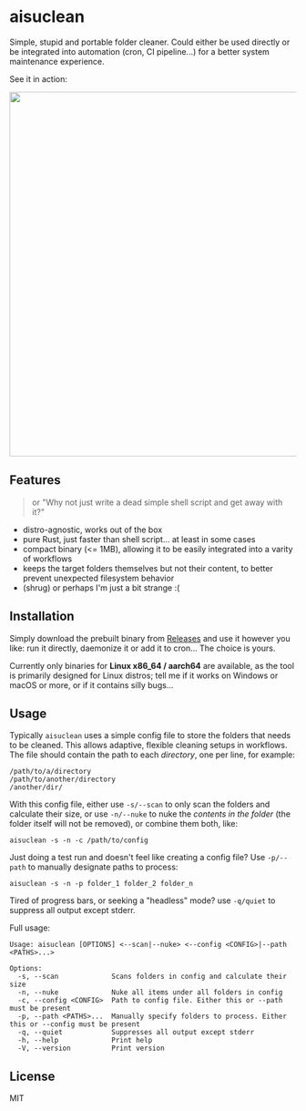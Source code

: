 # aisuclean
Simple, stupid and portable folder cleaner.
Could either be used directly or be integrated into automation (cron, CI pipeline...) for a better system maintenance experience.

See it in action:

<img src="https://github.com/aisuneko/aisuclean/assets/22784008/73a33ba4-d955-4bae-9658-e13acb93bd74" width=640>

## Features
> or "Why not just write a dead simple shell script and get away with it?"
- distro-agnostic, works out of the box
- pure Rust, just faster than shell script... at least in some cases
- compact binary (<= 1MB), allowing it to be easily integrated into a varity of workflows
- keeps the target folders themselves but not their content, to better prevent unexpected filesystem behavior
- (shrug) or perhaps I'm just a bit strange :(

## Installation
Simply download the prebuilt binary from [Releases](https://github.com/aisuneko/aisuclean/releases/) and use it however you like: run it directly, daemonize it or add it to cron... The choice is yours.

Currently only binaries for **Linux x86_64 / aarch64** are available, as the tool is primarily designed for Linux distros; tell me if it works on Windows or macOS or more, or if it contains silly bugs...

## Usage
Typically `aisuclean` uses a simple config file to store the folders that needs to be cleaned. This allows adaptive, flexible cleaning setups in workflows. The file should contain the path to each *directory*, one per line, for example:
```
/path/to/a/directory
/path/to/another/directory
/another/dir/
```
With this config file, either use `-s/--scan` to only scan the folders and calculate their size, or use `-n/--nuke` to nuke the *contents in the folder* (the folder itself will not be removed), or combine them both, like:
```
aisuclean -s -n -c /path/to/config
```
Just doing a test run and doesn't feel like creating a config file? Use `-p/--path` to manually designate paths to process:
```
aisuclean -s -n -p folder_1 folder_2 folder_n
```
Tired of progress bars, or seeking a "headless" mode? use `-q/quiet` to suppress all output except stderr.

Full usage:
```
Usage: aisuclean [OPTIONS] <--scan|--nuke> <--config <CONFIG>|--path <PATHS>...>

Options:
  -s, --scan             Scans folders in config and calculate their size
  -n, --nuke             Nuke all items under all folders in config
  -c, --config <CONFIG>  Path to config file. Either this or --path must be present
  -p, --path <PATHS>...  Manually specify folders to process. Either this or --config must be present
  -q, --quiet            Suppresses all output except stderr
  -h, --help             Print help
  -V, --version          Print version
```

## License
MIT
